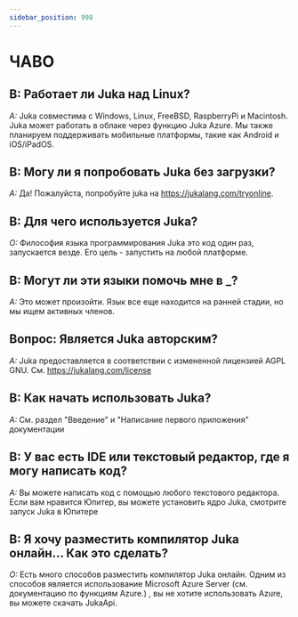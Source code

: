 ```yaml
---
sidebar_position: 998
---
```


# ЧАВО

## В: Работает ли Juka над Linux?
*A:* Juka совместима с Windows, Linux, FreeBSD, RaspberryPi и Macintosh. Juka может работать в облаке через функцию Juka Azure. Мы также планируем поддерживать мобильные платформы, такие как Android и iOS/iPadOS.

## В: Могу ли я попробовать Juka без загрузки?
*А:* Да! Пожалуйста, попробуйте juka на https://jukalang.com/tryonline.

## В: Для чего используется Juka?
*О:* Философия языка программирования Juka это код один раз, запускается везде. Его цель - запустить на любой платформе.

## В: Могут ли эти языки помочь мне в _?
*А:* Это может произойти. Язык все еще находится на ранней стадии, но мы ищем активных членов.

## Вопрос: Является Juka авторским?
*A:* Juka предоставляется в соответствии с измененной лицензией AGPL GNU. См. https://jukalang.com/license

## В: Как начать использовать Juka?
*A:* См. раздел "Введение" и "Написание первого приложения" документации

## В: У вас есть IDE или текстовый редактор, где я могу написать код?
*A:* Вы можете написать код с помощью любого текстового редактора. Если вам нравится Юпитер, вы можете установить ядро Juka, смотрите запуск Juka в Юпитере

## В: Я хочу разместить компилятор Juka онлайн... Как это сделать?
*О:* Есть много способов разместить компилятор Juka онлайн. Одним из способов является использование Microsoft Azure Server (см. документацию по функциям Azure.) , вы не хотите использовать Azure, вы можете скачать JukaApi. 